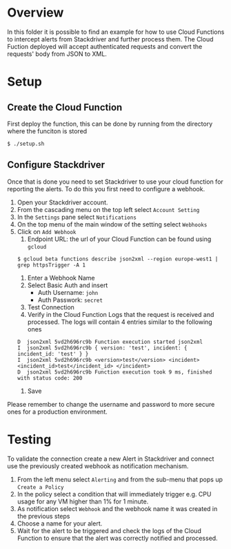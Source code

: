 # Overview
In this folder it is possible to find an example for how to use Cloud Functions
to intercept alerts from Stackdriver and further process them. The Cloud
Fuction deployed will accept authenticated requests and convert the requests'
body from JSON to XML.

# Setup
## Create the Cloud Function
First deploy the function, this can be done by running from the directory where
the funciton is stored

```
$ ./setup.sh
```

## Configure Stackdriver
Once that is done you need to set Stackdriver to use your cloud function for
reporting the alerts. To do this you first need to configure a webhook.

1. Open your Stackdriver account.
1. From the cascading menu on the top left select `Account Setting`
1. In the `Settings` pane select `Notifications`
1. On the top menu of the main window of the setting select `Webhooks`
1. Click on `Add Webhook`
   1. Endpoint URL: the url of your Cloud Function can be found using `gcloud`
   ```
   $ gcloud beta functions describe json2xml --region europe-west1 | grep httpsTrigger -A 1
   ```
   1. Enter a Webhook Name
   1. Select Basic Auth and insert
      * Auth Username: `john`
      * Auth Passwork: `secret`
   1. Test Connection
   1. Verify in the Cloud Function Logs that the request is received and
processed. The logs will contain 4 entries similar to the following ones
   ```
   D  json2xml 5vd2h696rc9b Function execution started json2xml
   I  json2xml 5vd2h696rc9b { version: 'test', incident: { incident_id: 'test' } }
   I  json2xml 5vd2h696rc9b <version>test</version> <incident> <incident_id>test</incident_id> </incident> 
   D  json2xml 5vd2h696rc9b Function execution took 9 ms, finished with status code: 200 
   ```
   1. Save

Please remember to change the username and password to more secure ones for a
production environment.

# Testing
To validate the connection create a new Alert in Stackdriver and connect use the
previously created webhook as notification mechanism.

1. From the left menu select `Alerting` and from the sub-menu that pops up
`Create a Policy `
1. In the policy select a condition that will immediately trigger e.g. CPU usage
for any VM higher than 1% for 1 minute.
1. As notification select `Webhook` and the webhook name it was created in the
previous steps
1. Choose a name for your alert.
1. Wait for the alert to be triggered and check the logs of the Cloud Function
to ensure that the alert was correctly notified and processed.
